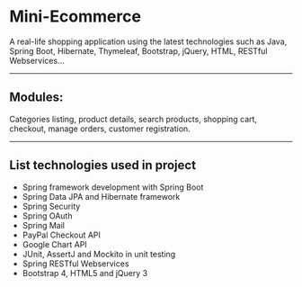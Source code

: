 # Mini-Ecommerce
A real-life shopping application using the latest technologies such as Java, Spring Boot, Hibernate, Thymeleaf, Bootstrap, jQuery, HTML, RESTful Webservices...
<hr>
<h2>Modules: </h2>
Categories listing, product details, search products, shopping cart, checkout, manage orders, customer registration.
<hr>
<h2>List technologies used in project</h2>
<ul>
<li>Spring framework development with Spring Boot</li>
<li>Spring Data JPA and Hibernate framework</li>
<li>Spring Security</li>
<li>Spring OAuth</li>
<li>Spring Mail</li>
<li>PayPal Checkout API</li>
<li>Google Chart API</li>
<li>JUnit, AssertJ and Mockito in unit testing</li>
<li>Spring RESTful Webservices</li>
<li>Bootstrap 4, HTML5 and jQuery 3</li>
</ul>
